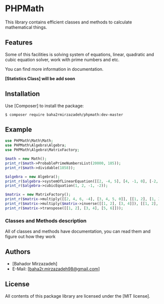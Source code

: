 PHPMath
=======
This library contains efficient classes and methods to calculate mathematical things.

Features
--------
Some of this facilities is solving system of equations, linear, quadratic and cubic equation solver,
work with prime numbers and etc.

You can find more information in documentation.

**[Statistics Class] will be add soon**

Installation
------------
Use [Composer] to install the package:

```
$ composer require baha2rmirzazadeh/phpmath:dev-master
```

Example
-------

```php
use PHPMath\Math\Math;
use PHPMath\Algebra\Algebra;
use PHPMath\Algebra\MatrixFactory;

$math = new Math();
print_r($math->ProbablePrimeNumbersList(20000, 185));
print_r($math->dividable(1858));

$algebra = new Algebra();
print_r($algebra->systemOfLinearEquation([[2, -4, 5], [4, -1, 0], [-2, 2, -3]], [[-33], [-5], [19]]));
print_r($algebra->cubicEquation(1, 2, -1, -2));

$matrix = new MatrixFactory();
print_r($matrix->multiply([[2, 4, 6, -4], [3, 4, 5, 0]], [[1, 2], [1, 3], [12, -85], [-69, 21]]));
print_r($matrix->multiply($matrix->inverse([[1, 2], [3, 4]]), [[1, 2], [3, 4]]));
print_r($matrix->transpose([[1, 2], [3, 4], [5, 6]]));
```

### Classes and Methods description
All of classes and methods have documentation, you can read them and figure out how they work

Authors
-------

* [Bahador Mirzazadeh]
* E-Mail: [baha2r.mirzazadeh98@gmail.com]

License
-------

All contents of this package library are licensed under the [MIT license].   